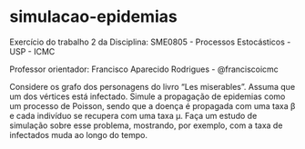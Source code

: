 # simulacao-epidemias

Exercício do trabalho 2 da Disciplina: SME0805 - Processos Estocásticos - USP - ICMC

Professor orientador: Francisco Aparecido Rodrigues - @franciscoicmc

Considere os grafo dos personagens do livro “Les miserables”. Assuma que um dos vértices está infectado. Simule a propagação de epidemias como um processo de Poisson, sendo que a doença é propagada com uma taxa β e cada indivíduo se recupera com uma taxa µ. Faça um estudo de simulação sobre esse problema, mostrando, por exemplo, com a taxa de infectados muda ao longo do tempo.
